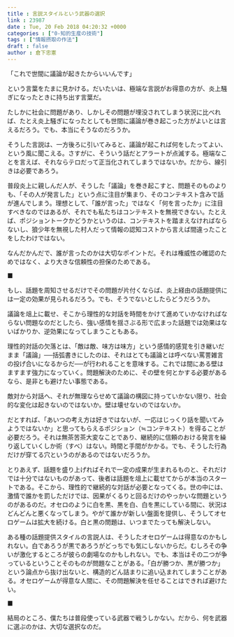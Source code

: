 ```yaml
---
title : 言説スタイルという武器の選択
link : 23987
date : Tue, 20 Feb 2018 04:20:32 +0000
categories : ["0-知的生産の技術"]
tags : ["情報摂取の作法"]
draft : false
author : 倉下忠憲
---
```


「これで世間に議論が起きたからいいんです」

という言葉をたまに見かける。だいたいは、極端な言説がお得意の方が、炎上騒ぎになったときに持ち出す言葉だ。

たしかに社会に問題があり、しかしその問題が埋没されてしまう状況に比べれば、たとえ炎上騒ぎになったとしても世間に議論が巻き起こった方がよいとは言えるだろう。でも、本当にそうなのだろうか。

そうした言説は、一方後ろに引いてみると、議論が起これば何をしたってよい、という風に聞こえる。さすがに、そういう話だとアラートが点滅する。極端なことを言えば、それならテロだって正当化されてしまうではないか。だから、線引きは必要であろう。

普段炎上に親しんだ人が、そうした「議論」を巻き起こすと、問題そのものよりも、「その人が発言した」という点に注目が集まり、そのコンテキスト含みで話が進んでしまう。理想として、「誰が言った」ではなく「何を言ったか」に注目すべきなのではあるが、それでも私たちはコンテキストを無視できない。たとえば、ポジショントークかどうかというのは、コンテキストを踏まえなければならないし、狼少年を無視した村人だって情報の認知コストから言えば間違ったことをしたわけではない。

なんだかんだで、誰が言ったのかは大切なポイントだ。それは権威性の確認のためではなく、より大きな信頼性の担保のためである。

■

もし、話題を周知させるだけでその問題が片付くならば、炎上経由の話題提供には一定の効果が見られるだろう。でも、そうでないとしたらどうだろうか。

議論を俎上に載せ、そこから理性的な対話を時間をかけて進めていかなければならない問題なのだとしたら、強い感情を揺さぶる形で広まった話題では効果はないばかりか、逆効果になってしまうこともある。

理性的対話の欠落とは、「敵は敵、味方は味方」という感情的感覚を引き継いだまま「議論」──括弧書きにしたのは、それはとても議論とは呼べない罵詈雑言の投げ合いになるからだ──が行われることを意味する。これでは間にある壁はますます強力になっていく。問題解決のために、その壁を何とかする必要があるなら、是非とも避けたい事態である。

敵対から対話へ、それが無理ならせめて議論の構図に持っていかない限り、社会的な変化は起きないのではないか。壁は壊せないのではないか。

だとすれば、「あいつの考え方は好きではないが、一応はじっくり話を聞いてみようではないか」と思ってもらえるポジション（≒コンテキスト）を得ることが必要だろう。それは無茶苦茶大変なことであり、継続的に信頼のおける発言を繰り返していくしか術（すべ）はない。時間と手間がかかる。でも、そうした行為だけが穿てる穴というのがあるのではないだろうか。

とりあえず、話題を盛り上げればそれで一定の成果が生まれるものと、それだけでは十分ではないものがあって、後者は話題を俎上に載せてからが本当のスタートである。そこから、理性的で継続的な対話が必要となってくる。世の中には、激情で誰かを罰しただけでは、因果がくるりと回るだけのやっかいな問題というのがあるのだ。オセロのように白を黒、黒を白、白を黒にしている間に、状況はどんどんと悪くなってしまう。やがて誰かが新しい盤面を提供し、そうしてオセロゲームは拡大を続ける。白と黒の問題は、いつまでたっても解決しない。

ある種の話題提供スタイルの言説人は、そうしたオセロゲームは得意なのかもしれない。白であろうが黒であろうがどっちでも気にしないからだ。むしろその争いが激化するところが彼らの劇場なのかもしれない。でも、本当はその二つが争っているということそのものが問題なことがある。「白が勝つか、黒が勝つか」という論点から抜け出ないと、構造的どん詰まりに追い込まれてしまうことがある。オセロゲームが得意な人間に、その問題解決を任せることはできれば避けたい。

■

結局のところ、僕たちは普段使っている武器で戦うしかない。だから、何を武器に選ぶのかは、大切な選択なのだ。